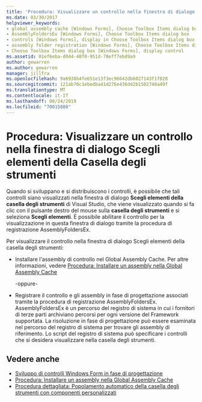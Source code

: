 ```yaml
---
title: 'Procedura: Visualizzare un controllo nella finestra di dialogo Scegli elementi della Casella degli strumenti'
ms.date: 03/30/2017
helpviewer_keywords:
- global assembly cache [Windows Forms], Choose Toolbox Items dialog box
- AssemblyFoldersEx [Windows Forms], Choose Toolbox Items dialog box
- controls [Windows Forms], display in Choose Toolbox Items dialog box
- assembly folder registration [Windows Forms], Choose Toolbox Items dialog box
- Choose Toolbox Items dialog box [Windows Forms], display control
ms.assetid: 01ef6eba-d044-40f0-951d-78eff7ebd9a9
author: gewarren
ms.author: gewarren
manager: jillfra
ms.openlocfilehash: 9a6938b4fe651e13f3ec96642db6027143f1f028
ms.sourcegitcommit: 121ab70c1ebedba41d276e436dd2b1502748a49f
ms.translationtype: MT
ms.contentlocale: it-IT
ms.lasthandoff: 08/24/2019
ms.locfileid: "70015888"
---
```

# <a name="how-to-display-a-control-in-the-choose-toolbox-items-dialog-box"></a>Procedura: Visualizzare un controllo nella finestra di dialogo Scegli elementi della Casella degli strumenti

Quando si sviluppano e si distribuiscono i controlli, è possibile che tali controlli siano visualizzati nella finestra di dialogo **Scegli elementi della casella degli strumenti** di Visual Studio, che viene visualizzato quando si fa clic con il pulsante destro del mouse sulla **casella degli strumenti** e si seleziona **Scegli elementi**. È possibile abilitare il controllo per la visualizzazione in questa finestra di dialogo tramite la procedura di registrazione AssemblyFoldersEx.

Per visualizzare il controllo nella finestra di dialogo Scegli elementi della casella degli strumenti:

- Installare l'assembly di controllo nel Global Assembly Cache. Per altre informazioni, vedere [Procedura: Installare un assembly nella Global Assembly Cache](../../app-domains/how-to-install-an-assembly-into-the-gac.md)

  -oppure-

- Registrare il controllo e gli assembly in fase di progettazione associati tramite la procedura di registrazione AssemblyFoldersEx. AssemblyFoldersEx è un percorso del registro di sistema in cui i fornitori di terze parti archiviano percorsi per ogni versione del Framework supportata. La risoluzione in fase di progettazione può essere esaminata nel percorso del registro di sistema per trovare gli assembly di riferimento. Lo script del registro di sistema può specificare i controlli che si desidera visualizzare nella casella degli strumenti.

## <a name="see-also"></a>Vedere anche

- [Sviluppo di controlli Windows Form in fase di progettazione](developing-windows-forms-controls-at-design-time.md)
- [Procedura: Installare un assembly nella Global Assembly Cache](../../app-domains/how-to-install-an-assembly-into-the-gac.md)
- [Procedura dettagliata: Popolamento automatico della casella degli strumenti con componenti personalizzati](walkthrough-automatically-populating-the-toolbox-with-custom-components.md)
